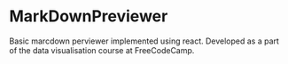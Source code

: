 # MarkDownPreviewer
Basic marcdown perviewer implemented using react. Developed as a part of the data visualisation course at FreeCodeCamp.
